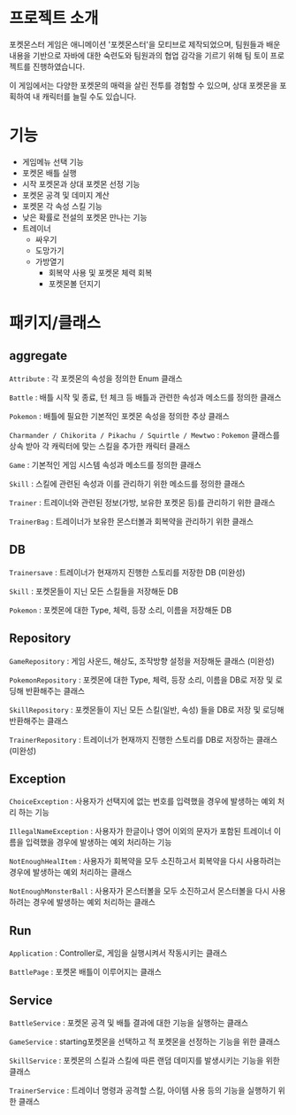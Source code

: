 # 프로젝트 소개

포켓몬스터 게임은 애니메이션 '포켓몬스터'을 모티브로 제작되었으며, 팀원들과 배운 내용을 기반으로 자바에 대한 숙련도와 팀원과의 협업 감각을 기르기 위해 팀 토이 프로젝트를 진행하였습니다.

이 게임에서는 다양한 포켓몬의 매력을 살린 전투를 경험할 수 있으며, 상대 포켓몬을 포획하여 내 캐릭터를 늘릴 수도 있습니다.

# 기능

- 게임메뉴 선택 기능
- 포켓몬 배틀 실행
- 시작 포켓몬과 상대 포켓몬 선정 기능
- 포켓몬 공격 및 데미지 계산
- 포켓몬 각 속성 스킬 기능
- 낮은 확률로 전설의 포켓몬 만나는 기능
- 트레이너
    - 싸우기
    - 도망가기
    - 가방열기
        - 회복약 사용 및 포켓몬 체력 회복
        - 포켓몬볼 던지기

# 패키지/클래스

## aggregate

`Attribute` : 각 포켓몬의 속성을 정의한 Enum 클래스

`Battle` : 배틀 시작 및 종료, 턴 체크 등 배틀과 관련한 속성과 메소드를 정의한 클래스

`Pokemon` : 배틀에 필요한 기본적인 포켓몬 속성을 정의한 추상 클래스

`Charmander / Chikorita / Pikachu / Squirtle / Mewtwo` : `Pokemon` 클래스를 상속 받아 각 캐릭터에 맞는 스킬을 추가한 캐릭터 클래스

`Game` : 기본적인 게임 시스템 속성과 메소드를 정의한 클래스

`Skill` : 스킬에 관련된 속성과 이를 관리하기 위한 메소드를 정의한 클래스

`Trainer` : 트레이너와 관련된 정보(가방, 보유한 포켓몬 등)를 관리하기 위한 클래스

`TrainerBag` : 트레이너가 보유한 몬스터볼과 회복약을 관리하기 위한 클래스


## DB

`Trainersave` : 트레이너가 현재까지 진행한 스토리를 저장한 DB (미완성)

`Skill` :  포켓몬들이 지닌 모든 스킬들을 저장해둔 DB

`Pokemon` : 포켓몬에 대한 Type, 체력,  등장 소리, 이름을 저장해둔 DB

## Repository

`GameRepository` : 게임 사운드, 해상도, 조작방향 설정을 저장해둔 클래스 (미완성)

`PokemonRepository` :  포켓몬에 대한 Type, 체력,  등장 소리, 이름을 DB로 저장 및 로딩해 반환해주는 클래스

`SkillRepository` : 포켓몬들이 지닌 모든 스킬(일반, 속성) 들을 DB로 저장 및 로딩해 반환해주는 클래스

`TrainerRepository` : 트레이너가 현재까지 진행한 스토리를 DB로 저장하는 클래스 (미완성)

## Exception

`ChoiceException` : 사용자가 선택지에 없는 번호를 입력했을 경우에 발생하는 예외 처리 하는 기능

`IllegalNameException` :  사용자가 한글이나 영어 이외의 문자가 포함된 트레이너 이름을 입력했을 경우에 발생하는 예외 처리하는 기능

`NotEnoughHealItem` :  사용자가 회복약을 모두 소진하고서 회복약을 다시 사용하려는 경우에 발생하는 예외 처리하는 클래스

`NotEnoughMonsterBall` : 사용자가 몬스터볼을 모두 소진하고서 몬스터볼을 다시 사용하려는 경우에 발생하는 예외 처리하는 클래스

## Run

`Application` : Controller로, 게임을 실행시켜서 작동시키는 클래스

`BattlePage` : 포켓몬 배틀이 이루어지는 클래스

## Service

`BattleService` :  포켓몬 공격 및 배틀 결과에 대한 기능을 실행하는 클래스

`GameService` :   starting포켓몬을 선택하고 적 포켓몬을 선정하는 기능을 위한 클래스 

`SkillService` : 포켓몬의 스킬과 스킬에 따른 랜덤 데미지를 발생시키는 기능을 위한 클래스

`TrainerService` : 트레이너 명령과 공격할 스킬, 아이템 사용 등의 기능을 실행하기 위한 클래스
